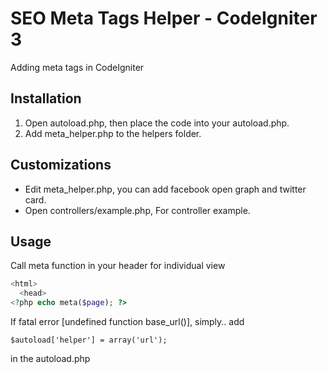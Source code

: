 # SEO Meta Tags Helper - CodeIgniter 3
Adding meta tags in CodeIgniter

## Installation
1. Open autoload.php, then place the code into your autoload.php.
2. Add meta_helper.php to the helpers folder.

## Customizations
- Edit meta_helper.php, you can add facebook open graph and twitter card.
- Open controllers/example.php, For controller example.

## Usage
Call meta function in your header for individual view
~~~php
<html>
  <head>
<?php echo meta($page); ?>
~~~

If fatal error [undefined function base_url()], simply.. add 
~~~
$autoload['helper'] = array('url');
~~~
 in the autoload.php
